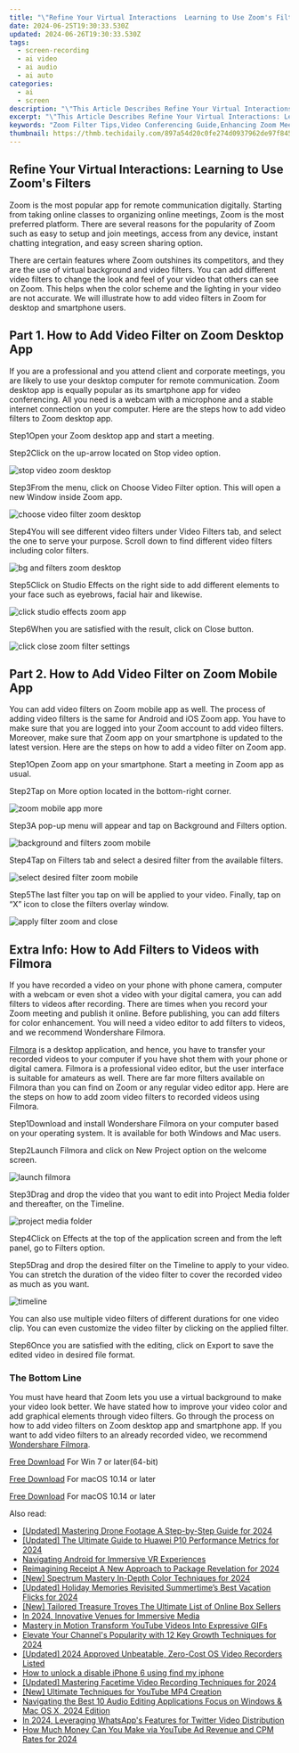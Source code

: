 ```yaml
---
title: "\"Refine Your Virtual Interactions  Learning to Use Zoom's Filters\""
date: 2024-06-25T19:30:33.530Z
updated: 2024-06-26T19:30:33.530Z
tags: 
  - screen-recording
  - ai video
  - ai audio
  - ai auto
categories: 
  - ai
  - screen
description: "\"This Article Describes Refine Your Virtual Interactions: Learning to Use Zoom's Filters\""
excerpt: "\"This Article Describes Refine Your Virtual Interactions: Learning to Use Zoom's Filters\""
keywords: "Zoom Filter Tips,Video Conferencing Guide,Enhancing Zoom Meetings,Mastering Video Call Filters,Zoom Visual Aids Learning,Zoom Screen Customization,Virtual Meeting Improvement"
thumbnail: https://thmb.techidaily.com/897a54d20c0fe274d0937962de97f84511515ba57539d3344fb75e1f209995c6.png
---
```


## Refine Your Virtual Interactions: Learning to Use Zoom's Filters

Zoom is the most popular app for remote communication digitally. Starting from taking online classes to organizing online meetings, Zoom is the most preferred platform. There are several reasons for the popularity of Zoom such as easy to setup and join meetings, access from any device, instant chatting integration, and easy screen sharing option.

There are certain features where Zoom outshines its competitors, and they are the use of virtual background and video filters. You can add different video filters to change the look and feel of your video that others can see on Zoom. This helps when the color scheme and the lighting in your video are not accurate. We will illustrate how to add video filters in Zoom for desktop and smartphone users.

## Part 1\. How to Add Video Filter on Zoom Desktop App

If you are a professional and you attend client and corporate meetings, you are likely to use your desktop computer for remote communication. Zoom desktop app is equally popular as its smartphone app for video conferencing. All you need is a webcam with a microphone and a stable internet connection on your computer. Here are the steps how to add video filters to Zoom desktop app.

Step1Open your Zoom desktop app and start a meeting.

Step2Click on the up-arrow located on Stop video option.

![stop video zoom desktop](https://images.wondershare.com/filmora/article-images/2022/08/stop-video-zoom-desktop.jpg)

Step3From the menu, click on Choose Video Filter option. This will open a new Window inside Zoom app.

![choose video filter zoom desktop](https://images.wondershare.com/filmora/article-images/2022/08/choose-video-filter-zoom-desktop.jpg)

Step4You will see different video filters under Video Filters tab, and select the one to serve your purpose. Scroll down to find different video filters including color filters.

![bg and filters zoom desktop](https://images.wondershare.com/filmora/article-images/2022/08/bg-and-filters-zoom-desktop.jpg)

Step5Click on Studio Effects on the right side to add different elements to your face such as eyebrows, facial hair and likewise.

![click studio effects zoom app](https://images.wondershare.com/filmora/article-images/2022/08/click-studio-effects-zoom-app.jpg)

Step6When you are satisfied with the result, click on Close button.

![click close zoom filter settings](https://images.wondershare.com/filmora/article-images/2022/08/click-close-zoom-filter-settings.jpg)

## Part 2\. How to Add Video Filter on Zoom Mobile App

You can add video filters on Zoom mobile app as well. The process of adding video filters is the same for Android and iOS Zoom app. You have to make sure that you are logged into your Zoom account to add video filters. Moreover, make sure that Zoom app on your smartphone is updated to the latest version. Here are the steps on how to add a video filter on Zoom app.

Step1Open Zoom app on your smartphone. Start a meeting in Zoom app as usual.

Step2Tap on More option located in the bottom-right corner.

![zoom mobile app more](https://images.wondershare.com/filmora/article-images/2022/08/zoom-mobile-app-more.jpg)

Step3A pop-up menu will appear and tap on Background and Filters option.

![background and filters zoom mobile](https://images.wondershare.com/filmora/article-images/2022/08/background-and-filters-zoom-mobile.jpg)

Step4Tap on Filters tab and select a desired filter from the available filters.

![select desired filter zoom mobile](https://images.wondershare.com/filmora/article-images/2022/08/select-desired-filter-zoom-mobile.jpg)

Step5The last filter you tap on will be applied to your video. Finally, tap on “X” icon to close the filters overlay window.

![apply filter zoom and close](https://images.wondershare.com/filmora/article-images/2022/08/apply-filter-zoom-and-close.jpg)

## Extra Info: How to Add Filters to Videos with Filmora

If you have recorded a video on your phone with phone camera, computer with a webcam or even shot a video with your digital camera, you can add filters to videos after recording. There are times when you record your Zoom meeting and publish it online. Before publishing, you can add filters for color enhancement. You will need a video editor to add filters to videos, and we recommend Wondershare Filmora.

[Filmora](https://tools.techidaily.com/wondershare/filmora/download/) is a desktop application, and hence, you have to transfer your recorded videos to your computer if you have shot them with your phone or digital camera. Filmora is a professional video editor, but the user interface is suitable for amateurs as well. There are far more filters available on Filmora than you can find on Zoom or any regular video editor app. Here are the steps on how to add zoom video filters to recorded videos using Filmora.

Step1Download and install Wondershare Filmora on your computer based on your operating system. It is available for both Windows and Mac users.

Step2Launch Filmora and click on New Project option on the welcome screen.

![launch filmora](https://images.wondershare.com/filmora/guide/get-started-with-filmora-01.png)

Step3Drag and drop the video that you want to edit into Project Media folder and thereafter, on the Timeline.

![project media folder](https://images.wondershare.com/filmora/guide/filters-1.png)

Step4Click on Effects at the top of the application screen and from the left panel, go to Filters option.

[](https://images.wondershare.com/filmora/guide/filters-1.png)

Step5Drag and drop the desired filter on the Timeline to apply to your video. You can stretch the duration of the video filter to cover the recorded video as much as you want.

![timeline](https://images.wondershare.com/filmora/guide/filters-4.png)

You can also use multiple video filters of different durations for one video clip. You can even customize the video filter by clicking on the applied filter.

Step6Once you are satisfied with the editing, click on Export to save the edited video in desired file format.

### The Bottom Line

You must have heard that Zoom lets you use a virtual background to make your video look better. We have stated how to improve your video color and add graphical elements through video filters. Go through the process on how to add video filters on Zoom desktop app and smartphone app. If you want to add video filters to an already recorded video, we recommend [Wondershare Filmora](https://tools.techidaily.com/wondershare/filmora/download/).

[Free Download](https://tools.techidaily.com/wondershare/filmora/download/) For Win 7 or later(64-bit)

[Free Download](https://tools.techidaily.com/wondershare/filmora/download/) For macOS 10.14 or later

[Free Download](https://tools.techidaily.com/wondershare/filmora/download/) For macOS 10.14 or later

<ins class="adsbygoogle"
     style="display:block"
     data-ad-format="autorelaxed"
     data-ad-client="ca-pub-7571918770474297"
     data-ad-slot="1223367746"></ins>

<ins class="adsbygoogle"
     style="display:block"
     data-ad-format="autorelaxed"
     data-ad-client="ca-pub-7571918770474297"
     data-ad-slot="1223367746"></ins>



<ins class="adsbygoogle"
     style="display:block"
     data-ad-client="ca-pub-7571918770474297"
     data-ad-slot="8358498916"
     data-ad-format="auto"
     data-full-width-responsive="true"></ins>


<span class="atpl-alsoreadstyle">Also read:</span>
<div><ul>
<li><a href="https://fox-helps.techidaily.com/updated-mastering-drone-footage-a-step-by-step-guide-for-2024/"><u>[Updated] Mastering Drone Footage  A Step-by-Step Guide for 2024</u></a></li>
<li><a href="https://fox-helps.techidaily.com/updated-the-ultimate-guide-to-huawei-p10-performance-metrics-for-2024/"><u>[Updated] The Ultimate Guide to Huawei P10 Performance Metrics for 2024</u></a></li>
<li><a href="https://fox-helps.techidaily.com/navigating-android-for-immersive-vr-experiences/"><u>Navigating Android for Immersive VR Experiences</u></a></li>
<li><a href="https://fox-helps.techidaily.com/reimagining-receipt-a-new-approach-to-package-revelation-for-2024/"><u>Reimagining Receipt  A New Approach to Package Revelation for 2024</u></a></li>
<li><a href="https://fox-helps.techidaily.com/new-spectrum-mastery-in-depth-color-techniques-for-2024/"><u>[New] Spectrum Mastery  In-Depth Color Techniques for 2024</u></a></li>
<li><a href="https://fox-helps.techidaily.com/updated-holiday-memories-revisited-summertimes-best-vacation-flicks-for-2024/"><u>[Updated] Holiday Memories Revisited  Summertime’s Best Vacation Flicks for 2024</u></a></li>
<li><a href="https://fox-helps.techidaily.com/new-tailored-treasure-troves-the-ultimate-list-of-online-box-sellers/"><u>[New] Tailored Treasure Troves  The Ultimate List of Online Box Sellers</u></a></li>
<li><a href="https://fox-helps.techidaily.com/in-2024-innovative-venues-for-immersive-media/"><u>In 2024, Innovative Venues for Immersive Media</u></a></li>
<li><a href="https://youtube-video-recordings.techidaily.com/mastery-in-motion-transform-youtube-videos-into-expressive-gifs/"><u>Mastery in Motion  Transform YouTube Videos Into Expressive GIFs</u></a></li>
<li><a href="https://youtube-videos.techidaily.com/elevate-your-channels-popularity-with-12-key-growth-techniques-for-2024/"><u>Elevate Your Channel's Popularity with 12 Key Growth Techniques for 2024</u></a></li>
<li><a href="https://visual-screen-recording.techidaily.com/updated-2024-approved-unbeatable-zero-cost-os-video-recorders-listed/"><u>[Updated] 2024 Approved  Unbeatable, Zero-Cost OS Video Recorders Listed</u></a></li>
<li><a href="https://review-topics.techidaily.com/how-to-unlock-a-disable-iphone-6-using-find-my-iphone-by-drfone-ios-unlock-ios-unlock/"><u>How to unlock a disable iPhone 6 using find my iphone</u></a></li>
<li><a href="https://video-screen-grab.techidaily.com/updated-mastering-facetime-video-recording-techniques-for-2024/"><u>[Updated] Mastering Facetime Video Recording Techniques for 2024</u></a></li>
<li><a href="https://some-approaches.techidaily.com/new-ultimate-techniques-for-youtube-mp4-creation/"><u>[New] Ultimate Techniques for YouTube MP4 Creation</u></a></li>
<li><a href="https://voice-adjusting.techidaily.com/navigating-the-best-10-audio-editing-applications-focus-on-windows-and-mac-os-x-2024-edition/"><u>Navigating the Best 10 Audio Editing Applications Focus on Windows & Mac OS X, 2024 Edition</u></a></li>
<li><a href="https://twitter-clips.techidaily.com/in-2024-leveraging-whatsapps-features-for-twitter-video-distribution/"><u>In 2024, Leveraging WhatsApp's Features for Twitter Video Distribution</u></a></li>
<li><a href="https://youtube-stream.techidaily.com/how-much-money-can-you-make-via-youtube-ad-revenue-and-cpm-rates-for-2024/"><u>How Much Money Can You Make via YouTube Ad Revenue and CPM Rates for 2024</u></a></li>
</ul></div>
